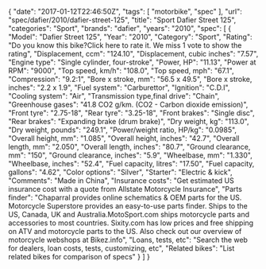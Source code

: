 {
    "date": "2017-01-12T22:46:50Z",
    "tags": [
        "motorbike",
        "spec"
    ],
    "url": "spec\/dafier\/2010\/dafier-street-125",
    "title": "Sport Dafier Street 125",
    "categories": "Sport",
    "brands": "dafier",
    "years": "2010",
    "spec": [
        {
            "Model": "Dafier Street 125",
            "Year": "2010",
            "Category": "Sport",
            "Rating": "Do you know this bike?Click here to rate it. We miss 1 vote to show the rating",
            "Displacement, ccm": "124.10",
            "Displacement, cubic inches": "7.57",
            "Engine type": "Single cylinder, four-stroke",
            "Power, HP": "11.13",
            "Power at RPM": "9000",
            "Top speed, km\/h": "108.0",
            "Top speed, mph": "67.1",
            "Compression": "9.2:1",
            "Bore x stroke, mm": "56.5 x 49.5",
            "Bore x stroke, inches": "2.2 x 1.9",
            "Fuel system": "Carburettor",
            "Ignition": "C.D.I",
            "Cooling system": "Air",
            "Transmission type,final drive": "Chain",
            "Greenhouse gases": "41.8 CO2 g\/km. (CO2 - Carbon dioxide emission)",
            "Front tyre": "2.75-18",
            "Rear tyre": "3.25-18",
            "Front brakes": "Single disc",
            "Rear brakes": "Expanding brake (drum brake)",
            "Dry weight, kg": "113.0",
            "Dry weight, pounds": "249.1",
            "Power\/weight ratio, HP\/kg": "0.0985",
            "Overall height, mm": "1.085",
            "Overall height, inches": "42.7",
            "Overall length, mm": "2.050",
            "Overall length, inches": "80.7",
            "Ground clearance, mm": "150",
            "Ground clearance, inches": "5.9",
            "Wheelbase, mm": "1.330",
            "Wheelbase, inches": "52.4",
            "Fuel capacity, litres": "17.50",
            "Fuel capacity, gallons": "4.62",
            "Color options": "Silver",
            "Starter": "Electric & kick",
            "Comments": "Made in China",
            "Insurance costs": "Get estimated US insurance cost with a quote from Allstate Motorcycle Insurance",
            "Parts finder": "Chaparral provides online schematics & OEM parts for the US.   Motorcycle Superstore provides an easy-to-use parts finder. Ships to the US, Canada, UK and Australia.MotoSport.com ships motorcycle parts and accessories to most countries.    Sixity.com has low prices and free shipping on ATV and motorcycle parts to the US. Also check out our overview of motorcycle webshops at Bikez.info",
            "Loans, tests, etc": "Search the web for dealers, loan costs, tests, customizing, etc",
            "Related bikes": "List related bikes for comparison of specs"
        }
    ]
}